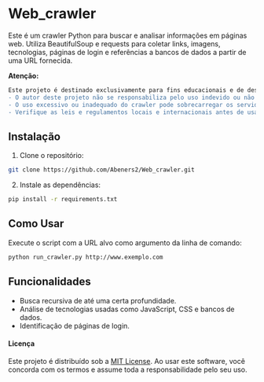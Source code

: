 # Web_crawler

Este é um crawler Python para buscar e analisar informações em páginas web.
Utiliza BeautifulSoup e requests para coletar links, imagens, tecnologias, páginas de login e referências a bancos de dados a partir de uma URL fornecida.

**Atenção:**
```Diff
Este projeto é destinado exclusivamente para fins educacionais e de desenvolvimento. Ao usar este web crawler, é importante estar ciente dos seguintes pontos:
- O autor deste projeto não se responsabiliza pelo uso indevido ou não autorizado do software. É responsabilidade do usuário garantir que o uso do crawler esteja em conformidade com as políticas de uso aceitável dos sites que são acessados.
- O uso excessivo ou inadequado do crawler pode sobrecarregar os servidores de um site, o que pode ser interpretado como um ataque de negação de serviço (DoS). Portanto, utilize-o com moderação e respeite as diretrizes de robots.txt e os termos de serviço dos sites visitados.
- Verifique as leis e regulamentos locais e internacionais antes de usar este software para garantir que não viole nenhuma legislação sobre privacidade, direitos autorais ou proteção de dados.
```
## Instalação

1. Clone o repositório:
```bash
git clone https://github.com/Abeners2/Web_crawler.git
```
2. Instale as dependências:
```bash
pip install -r requirements.txt
```
## Como Usar

Execute o script com a URL alvo como argumento da linha de comando:

```bash
python run_crawler.py http://www.exemplo.com
```
## Funcionalidades
- Busca recursiva de até uma certa profundidade.
- Análise de tecnologias usadas como JavaScript, CSS e bancos de dados.
- Identificação de páginas de login.

#### Licença
Este projeto é distribuído sob a [MIT License](LICENSE). Ao usar este software, você concorda com os termos e assume toda a responsabilidade pelo seu uso.
